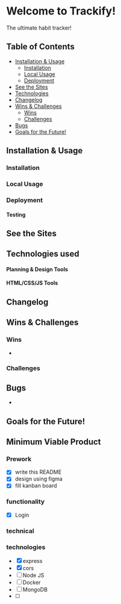 # Welcome to Trackify!

The ultimate habit tracker!

## Table of Contents

- [Installation & Usage](#installation--usage)
  - [Installation](#installation)
  - [Local Usage](#usage)
  - [Deployment](#deployment)
- [See the Sites](#see-the-sites)
- [Technologies](#technologies)
- [Changelog](#changelog)
- [Wins & Challenges](#wins--challenges)
  - [Wins](#wins)
  - [Challenges](#challenges)
- [Bugs](#bugs)
- [Goals for the Future!](#goals-for-the-future)

## Installation & Usage

### Installation


### Local Usage

### Deployment



#### Testing



## See the Sites


## Technologies used

#### Planning & Design Tools


#### HTML/CSS/JS Tools


## Changelog


## Wins & Challenges

### Wins

-
### Challenges

## Bugs

-

## Goals for the Future!


## Minimum Viable Product

### Prework

- [x] write this README
- [x] design using figma
- [x] fill kanban board

### functionality

- [x] Login
### technical


### technologies

- [x] express
- [x] cors
- [ ] Node JS
- [ ] Docker
- [ ] MongoDB
- [ ] 
